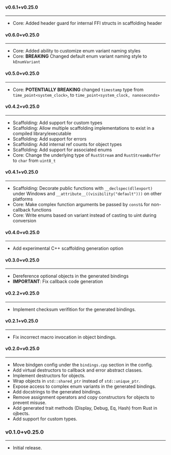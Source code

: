 #### v0.6.1+v0.25.0

----
- Core: Added header guard for internal FFI structs in scaffolding header

#### v0.6.0+v0.25.0

----
- Core: Added ability to customize enum variant naming styles
- Core: **BREAKING** Changed default enum variant naming style to `kEnumVariant`

#### v0.5.0+v0.25.0

----

- Core: **POTENTIALLY BREAKING** changed `timestamp` type from `time_point<system_clock>`, to `time_point<system_clock, nanoseconds>`


#### v0.4.2+v0.25.0

----

- Scaffolding: Add support for custom types
- Scaffolding: Allow multiple scaffolding implementations to exist in a compiled library/executable
- Scaffolding: Add support for errors
- Scaffolding: Add internal ref counts for object types
- Scaffolding: Add support for associated enums
- Core: Change the underlying type of `RustStream` and `RustStreamBuffer` to `char` from `uint8_t`

#### v0.4.1+v0.25.0

----

- Scaffolding: Decorate public functions with `__declspec(dllexport)` under Windows and `__attribute__((visibility("default")))` on other platforms
- Core: Make complex function arguments be passed by `const&` for non-callback functions
- Core: Write enums based on variant instead of casting to uint during conversion

#### v0.4.0+v0.25.0

----

- Add experimental C++ scaffolding generation option

#### v0.3.0+v0.25.0

----

- Dereference optional objects in the generated bindings
- **IMPORTANT**: Fix callback code generation

#### v0.2.2+v0.25.0

----

- Implement checksum verifition for the generated bindings.


#### v0.2.1+v0.25.0

----

- Fix incorrect macro invocation in object bindings.

#### v0.2.0+v0.25.0

----

- Move bindgen config under the `bindings.cpp` section in the config.
- Add virtual destructors to callback and error abstract classes.
- Implement destructors for objects.
- Wrap objects in `std::shared_ptr` instead of `std::unique_ptr`.
- Expose access to complex enum variants in the generated bindings.
- Add docstrings to the generated bindings.
- Remove assignment operators and copy constructors for objects to prevent misuse.
- Add generated trait methods (Display, Debug, Eq, Hash) from Rust in ojbects.
- Add support for custom types.

### v0.1.0+v0.25.0

----

- Initial release.
